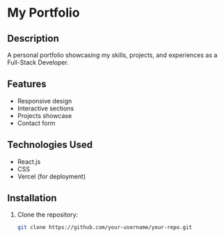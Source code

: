 # My Portfolio

## Description
A personal portfolio showcasing my skills, projects, and experiences as a Full-Stack Developer.

## Features
- Responsive design
- Interactive sections
- Projects showcase
- Contact form

## Technologies Used
- React.js
- CSS
- Vercel (for deployment)

## Installation
1. Clone the repository:
   ```bash
   git clone https://github.com/your-username/your-repo.git

